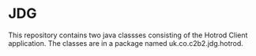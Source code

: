 JDG
===

This repository contains two java classses consisting of the Hotrod Client application. The classes are in a package named uk.co.c2b2.jdg.hotrod.
